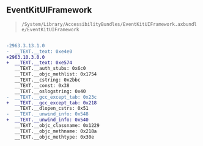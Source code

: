 ## EventKitUIFramework

> `/System/Library/AccessibilityBundles/EventKitUIFramework.axbundle/EventKitUIFramework`

```diff

-2963.3.13.1.0
-  __TEXT.__text: 0xe4e0
+2963.10.3.0.0
+  __TEXT.__text: 0xe574
   __TEXT.__auth_stubs: 0x6c0
   __TEXT.__objc_methlist: 0x1754
   __TEXT.__cstring: 0x2bbc
   __TEXT.__const: 0x38
   __TEXT.__oslogstring: 0x40
-  __TEXT.__gcc_except_tab: 0x23c
+  __TEXT.__gcc_except_tab: 0x218
   __TEXT.__dlopen_cstrs: 0x51
-  __TEXT.__unwind_info: 0x548
+  __TEXT.__unwind_info: 0x540
   __TEXT.__objc_classname: 0x1229
   __TEXT.__objc_methname: 0x218a
   __TEXT.__objc_methtype: 0x30e

```
